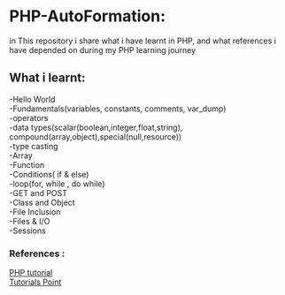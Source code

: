 # PHP-AutoFormation:
in This repository i share what i have learnt in PHP, and what references i have depended on during my PHP learning journey  
## What i learnt: 
-Hello World  
-Fundamentals(variables, constants, comments, var_dump)    
-operators   
-data types(scalar(boolean,integer,float,string), compound(array,object),special(null,resource))  
-type casting     
-Array   
-Function   
-Conditions( if & else)   
-loop(for, while , do while)       
-GET and POST    
-Class and Object    
-File Inclusion   
-Files & I/O     
-Sessions     






### References :  
[PHP tutorial](https://www.phptutorial.net/)  
[Tutorials Point](https://www.tutorialspoint.com/index.htm)  